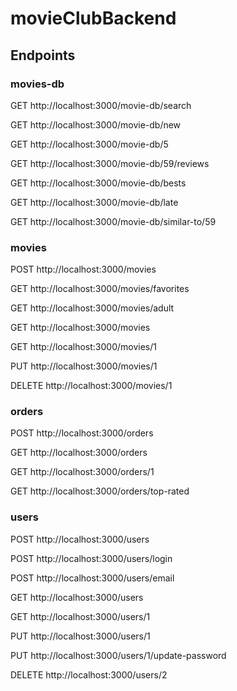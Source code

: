 # movieClubBackend

## Endpoints

### movies-db

GET    http://localhost:3000/movie-db/search

GET    http://localhost:3000/movie-db/new

GET    http://localhost:3000/movie-db/5

GET    http://localhost:3000/movie-db/59/reviews

GET    http://localhost:3000/movie-db/bests

GET    http://localhost:3000/movie-db/late

GET    http://localhost:3000/movie-db/similar-to/59

### movies

POST   http://localhost:3000/movies

GET    http://localhost:3000/movies/favorites

GET    http://localhost:3000/movies/adult

GET    http://localhost:3000/movies

GET    http://localhost:3000/movies/1

PUT    http://localhost:3000/movies/1

DELETE http://localhost:3000/movies/1

### orders

POST   http://localhost:3000/orders

GET    http://localhost:3000/orders

GET    http://localhost:3000/orders/1

GET    http://localhost:3000/orders/top-rated

### users

POST   http://localhost:3000/users

POST   http://localhost:3000/users/login

POST   http://localhost:3000/users/email

GET    http://localhost:3000/users

GET    http://localhost:3000/users/1

PUT    http://localhost:3000/users/1

PUT    http://localhost:3000/users/1/update-password

DELETE http://localhost:3000/users/2

